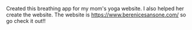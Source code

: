 Created this breathing app for my mom's yoga website.
I also helped her create the website. 
The website is https://www.berenicesansone.com/ so go check it out!!
